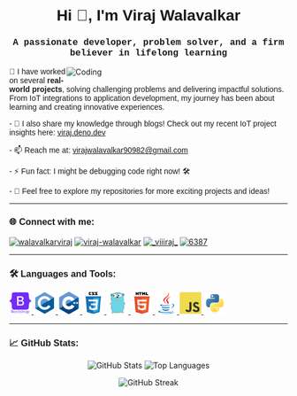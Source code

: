 <!--[![music playing](https://lastfm.dedomil.workers.dev/viirage?dark&spin&rainbow&scan 'music playing image')](https://lastfm.dedomil.workers.dev/viirage) -->

<h1 align="center" style="font-family: Arial, Helvetica, sans-serif;">Hi 👋, I'm Viraj Walavalkar</h1>
<h3 align="center" style="font-family: 'Courier New', Courier, monospace;">A passionate developer, problem solver, and a firm believer in lifelong learning</h3>

<img align="right" alt="Coding" width="400" src="https://media2.giphy.com/media/qgQUggAC3Pfv687qPC/giphy.gif">

<p align="left" style="font-family: Arial, Helvetica, sans-serif;">
🔭 I have worked on several <b>real-world projects</b>, solving challenging problems and delivering impactful solutions. From IoT integrations to application development, my journey has been about learning and creating innovative experiences.
</p>

<p align="left" style="font-family: Arial, Helvetica, sans-serif;">
- 📝 I also share my knowledge through blogs! Check out my recent IoT project insights here: <a href="https://viraj.deno.dev" target="_blank">viraj.deno.dev</a>
</p>

<p align="left" style="font-family: Arial, Helvetica, sans-serif;">
- 📫 Reach me at: <a href="mailto:virajwalavalkar90982@gmail.com">virajwalavalkar90982@gmail.com</a>
</p>

<p align="left" style="font-family: Arial, Helvetica, sans-serif;">
- ⚡ Fun fact: I might be debugging code right now! 🛠️
</p>

<p align="left" style="font-family: Arial, Helvetica, sans-serif;">
- 🎯 Feel free to explore my repositories for more exciting projects and ideas!
</p>

---

<h3 align="left" style="font-family: Arial, Helvetica, sans-serif;">🌐 Connect with me:</h3>
<p align="left">
<a href="https://twitter.com/walavalkarviraj" target="_blank"><img align="center" src="https://raw.githubusercontent.com/rahuldkjain/github-profile-readme-generator/master/src/images/icons/Social/twitter.svg" alt="walavalkarviraj" height="30" width="40" /></a>
<a href="https://linkedin.com/in/viraj-walavalkar" target="_blank"><img align="center" src="https://raw.githubusercontent.com/rahuldkjain/github-profile-readme-generator/master/src/images/icons/Social/linked-in-alt.svg" alt="viraj-walavalkar" height="30" width="40" /></a>
<a href="https://instagram.com/_viiiraj_" target="_blank"><img align="center" src="https://raw.githubusercontent.com/rahuldkjain/github-profile-readme-generator/master/src/images/icons/Social/instagram.svg" alt="_viiiraj_" height="30" width="40" /></a>
<a href="https://discord.gg/6387" target="_blank"><img align="center" src="https://raw.githubusercontent.com/rahuldkjain/github-profile-readme-generator/master/src/images/icons/Social/discord.svg" alt="6387" height="30" width="40" /></a>
</p>

---

<h3 align="left" style="font-family: Arial, Helvetica, sans-serif;">🛠️ Languages and Tools:</h3>
<p align="left">
<a href="https://getbootstrap.com" target="_blank" rel="noreferrer"> 
  <img src="https://raw.githubusercontent.com/devicons/devicon/master/icons/bootstrap/bootstrap-plain-wordmark.svg" alt="bootstrap" width="40" height="40"/> 
</a> 
<a href="https://www.cprogramming.com/" target="_blank" rel="noreferrer"> 
  <img src="https://raw.githubusercontent.com/devicons/devicon/master/icons/c/c-original.svg" alt="c" width="40" height="40"/> 
</a> 
<a href="https://www.w3schools.com/cpp/" target="_blank" rel="noreferrer"> 
  <img src="https://raw.githubusercontent.com/devicons/devicon/master/icons/cplusplus/cplusplus-original.svg" alt="cplusplus" width="40" height="40"/> 
</a> 
<a href="https://www.w3schools.com/css/" target="_blank" rel="noreferrer"> 
  <img src="https://raw.githubusercontent.com/devicons/devicon/master/icons/css3/css3-original-wordmark.svg" alt="css3" width="40" height="40"/> 
</a> 
<a href="https://golang.org" target="_blank" rel="noreferrer"> 
  <img src="https://raw.githubusercontent.com/devicons/devicon/master/icons/go/go-original.svg" alt="go" width="40" height="40"/> 
</a> 
<a href="https://www.w3.org/html/" target="_blank" rel="noreferrer"> 
  <img src="https://raw.githubusercontent.com/devicons/devicon/master/icons/html5/html5-original-wordmark.svg" alt="html5" width="40" height="40"/> 
</a> 
<a href="https://www.java.com" target="_blank" rel="noreferrer"> 
  <img src="https://raw.githubusercontent.com/devicons/devicon/master/icons/java/java-original.svg" alt="java" width="40" height="40"/> 
</a> 
<a href="https://developer.mozilla.org/en-US/docs/Web/JavaScript" target="_blank" rel="noreferrer"> 
  <img src="https://raw.githubusercontent.com/devicons/devicon/master/icons/javascript/javascript-original.svg" alt="javascript" width="40" height="40"/> 
</a>  
<a href="https://www.python.org" target="_blank" rel="noreferrer"> 
  <img src="https://raw.githubusercontent.com/devicons/devicon/master/icons/python/python-original.svg" alt="python" width="40" height="40"/> 
</a> 
</p>

---

<h3 align="left" style="font-family: Arial, Helvetica, sans-serif;">📈 GitHub Stats:</h3>
<p align="center">
  <img src="https://github-readme-stats.vercel.app/api?username=virajwalavalkar&show_icons=true&theme=github_dark&hide_border=true" alt="GitHub Stats" width="400"/>
  <img src="https://github-readme-stats.vercel.app/api/top-langs/?username=virajwalavalkar&layout=compact&theme=github_dark&hide_border=true" alt="Top Languages" width="400"/>
</p>

<p align="center">
  <img src="https://streak-stats.demolab.com?user=virajwalavalkar&theme=github-dark-blue&hide_border=true" alt="GitHub Streak" width="400"/>
</p>


